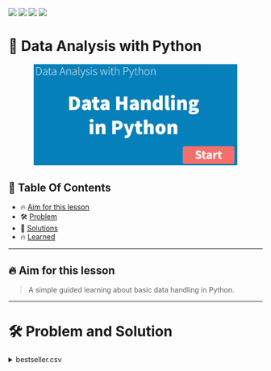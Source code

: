 <a href="https://github.com/Donard20" target="_blank"><img src="https://img.shields.io/badge/View-My%20Profile-informational?style=for-the-badge&logo=github"></a>   <a href="https://github.com/Donard20?tab=repositories" target="_blank"><img src="https://img.shields.io/badge/View-My%20Repositories-yellow?style=for-the-badge&logo=github"></a>   <a href="https://github.com/Donard20/Analyze-Data-with-Python-DICT" target="_blank"><img src="https://img.shields.io/badge/View-This%20Repository-green?style=for-the-badge&logo=github"></a>  <img src="https://img.shields.io/badge/View-LinkedIn-green?style=social&logo=linkedin"></a>

# 📜 Data Analysis with Python
<p align="center">
<img src="https://github.com/Donard20/Analyze-Data-with-Python-DICT/blob/main/IMG/mod_3%20header.png" width=80% height=80%>

## 📖 Table Of Contents
* 🔥 [Aim for this lesson](#aim)
* 🛠️ [Problem ](#problem-statement)
* 🚀 [Solutions](#solutions)
* 🔥 [Learned](#learn)
---

## 🔥 Aim for this lesson

> A simple guided learning about basic data handling in Python.
 

---
# 🛠️ Problem and Solution

 <details>
<summary>
bestseller.csv
</summary>
  <p align="center">
  <img src="https://github.com/Donard20/Analyze-Data-with-Python-DICT/blob/main/IMG/ins_2.png" width=40% height=40%>
  
   ## 🚀 Solution

  <details>
  <summary>
  Learn Basic Statistics with Python
  </summary>
   <p align="center">
   <a href="https://github.com/Donard20/Analyze-Data-with-Python-DICT/blob/main/Data%20Analysis%20with%20Python/bestsellers%20basic%20data%20analysis.ipynb" target="_blank"><img src="https://img.shields.io/badge/View-My%20Solution-blue?style=for-the-badge&logo=github"></a>
  


  
  ---
  
  ## 🔥 Learned:

> What I learned from here is whether it is small or large data you should visualize your data as a big data. Always include arrays for easy accesing list of data. 
  I used a simple program and didn't include array library. I'll explore more on functions and arrays and use it in my next exercises
  
  

